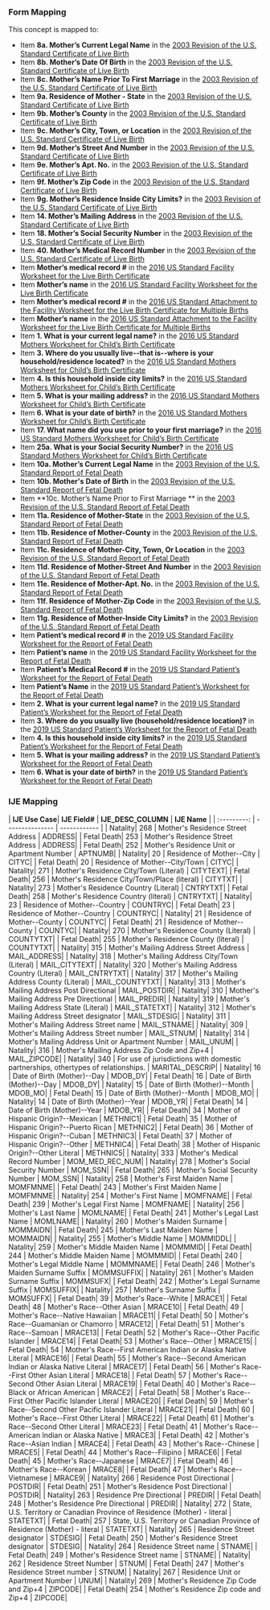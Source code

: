 ### Form Mapping
This concept is mapped to:
 * Item **8a. Mother’s Current Legal Name** in the [2003 Revision of the U.S. Standard Certificate of Live Birth](https://www.cdc.gov/nchs/data/dvs/birth11-03final-ACC.pdf)
 * Item **8b. Mother’s Date Of Birth** in the [2003 Revision of the U.S. Standard Certificate of Live Birth](https://www.cdc.gov/nchs/data/dvs/birth11-03final-ACC.pdf)
 * Item **8c. Mother’s Name Prior To First Marriage** in the [2003 Revision of the U.S. Standard Certificate of Live Birth](https://www.cdc.gov/nchs/data/dvs/birth11-03final-ACC.pdf)
 * Item **9a. Residence of Mother - State** in the [2003 Revision of the U.S. Standard Certificate of Live Birth](https://www.cdc.gov/nchs/data/dvs/birth11-03final-ACC.pdf)
 * Item **9b. Mother’s County** in the [2003 Revision of the U.S. Standard Certificate of Live Birth](https://www.cdc.gov/nchs/data/dvs/birth11-03final-ACC.pdf)
 * Item **9c. Mother’s City, Town, or Location** in the [2003 Revision of the U.S. Standard Certificate of Live Birth](https://www.cdc.gov/nchs/data/dvs/birth11-03final-ACC.pdf)
 * Item **9d. Mother’s Street And Number** in the [2003 Revision of the U.S. Standard Certificate of Live Birth](https://www.cdc.gov/nchs/data/dvs/birth11-03final-ACC.pdf)
 * Item **9e. Mother’s Apt. No.** in the [2003 Revision of the U.S. Standard Certificate of Live Birth](https://www.cdc.gov/nchs/data/dvs/birth11-03final-ACC.pdf)
 * Item **9f. Mother’s Zip Code** in the [2003 Revision of the U.S. Standard Certificate of Live Birth](https://www.cdc.gov/nchs/data/dvs/birth11-03final-ACC.pdf)
 * Item **9g. Mother’s Residence Inside City Limits?** in the [2003 Revision of the U.S. Standard Certificate of Live Birth](https://www.cdc.gov/nchs/data/dvs/birth11-03final-ACC.pdf)
 * Item **14. Mother’s Mailing Address** in the [2003 Revision of the U.S. Standard Certificate of Live Birth](https://www.cdc.gov/nchs/data/dvs/birth11-03final-ACC.pdf)
 * Item **18. Mother’s Social Security Number** in the [2003 Revision of the U.S. Standard Certificate of Live Birth](https://www.cdc.gov/nchs/data/dvs/birth11-03final-ACC.pdf)
 * Item **40. Mother’s Medical Record Number** in the [2003 Revision of the U.S. Standard Certificate of Live Birth](https://www.cdc.gov/nchs/data/dvs/birth11-03final-ACC.pdf)
 * Item **Mother’s medical record #** in the [2016 US Standard Facility Worksheet for the Live Birth Certificate](https://www.cdc.gov/nchs/data/dvs/facility-worksheet-2016-508.pdf)
 * Item **Mother’s name** in the [2016 US Standard Facility Worksheet for the Live Birth Certificate](https://www.cdc.gov/nchs/data/dvs/facility-worksheet-2016-508.pdf)
 * Item **Mother’s medical record #** in the [2016 US Standard Attachment to the Facility Worksheet for the Live Birth Certificate for Multiple Births](https://www.cdc.gov/nchs/data/dvs/multiple-births-worksheet-2016.pdf)
 * Item **Mother’s name** in the [2016 US Standard Attachment to the Facility Worksheet for the Live Birth Certificate for Multiple Births](https://www.cdc.gov/nchs/data/dvs/multiple-births-worksheet-2016.pdf)
 * Item **1. What is your current legal name?** in the [2016 US Standard Mothers Worksheet for Child’s Birth Certificate](https://www.cdc.gov/nchs/data/dvs/moms-worksheet-2016-508.pdf)
 * Item **3. Where do you usually live--that is--where is your household/residence located?** in the [2016 US Standard Mothers Worksheet for Child’s Birth Certificate](https://www.cdc.gov/nchs/data/dvs/moms-worksheet-2016-508.pdf)
 * Item **4. Is this household inside city limits?** in the [2016 US Standard Mothers Worksheet for Child’s Birth Certificate](https://www.cdc.gov/nchs/data/dvs/moms-worksheet-2016-508.pdf)
 * Item **5. What is your mailing address?** in the [2016 US Standard Mothers Worksheet for Child’s Birth Certificate](https://www.cdc.gov/nchs/data/dvs/moms-worksheet-2016-508.pdf)
 * Item **6. What is your date of birth?** in the [2016 US Standard Mothers Worksheet for Child’s Birth Certificate](https://www.cdc.gov/nchs/data/dvs/moms-worksheet-2016-508.pdf)
 * Item **17. What name did you use prior to your first marriage?** in the [2016 US Standard Mothers Worksheet for Child’s Birth Certificate](https://www.cdc.gov/nchs/data/dvs/moms-worksheet-2016-508.pdf)
 * Item **25a. What is your Social Security Number?** in the [2016 US Standard Mothers Worksheet for Child’s Birth Certificate](https://www.cdc.gov/nchs/data/dvs/moms-worksheet-2016-508.pdf)
 * Item **10a. Mother’s Current Legal Name** in the [2003 Revision of the U.S. Standard Report of Fetal Death](https://www.cdc.gov/nchs/data/dvs/FDEATH11-03finalACC.pdf)
 * Item **10b. Mother's Date of Birth** in the [2003 Revision of the U.S. Standard Report of Fetal Death](https://www.cdc.gov/nchs/data/dvs/FDEATH11-03finalACC.pdf)
 * Item **10c. Mother’s Name Prior to First Marriage ** in the [2003 Revision of the U.S. Standard Report of Fetal Death](https://www.cdc.gov/nchs/data/dvs/FDEATH11-03finalACC.pdf)
 * Item **11a. Residence of Mother-State** in the [2003 Revision of the U.S. Standard Report of Fetal Death](https://www.cdc.gov/nchs/data/dvs/FDEATH11-03finalACC.pdf)
 * Item **11b. Residence of Mother-County** in the [2003 Revision of the U.S. Standard Report of Fetal Death](https://www.cdc.gov/nchs/data/dvs/FDEATH11-03finalACC.pdf)
 * Item **11c. Residence of Mother-City, Town, Or Location** in the [2003 Revision of the U.S. Standard Report of Fetal Death](https://www.cdc.gov/nchs/data/dvs/FDEATH11-03finalACC.pdf)
 * Item **11d. Residence of Mother-Street And Number** in the [2003 Revision of the U.S. Standard Report of Fetal Death](https://www.cdc.gov/nchs/data/dvs/FDEATH11-03finalACC.pdf)
 * Item **11e. Residence of Mother-Apt. No.** in the [2003 Revision of the U.S. Standard Report of Fetal Death](https://www.cdc.gov/nchs/data/dvs/FDEATH11-03finalACC.pdf)
 * Item **11f. Residence of Mother-Zip Code** in the [2003 Revision of the U.S. Standard Report of Fetal Death](https://www.cdc.gov/nchs/data/dvs/FDEATH11-03finalACC.pdf)
 * Item **11g. Residence of Mother-Inside City Limits?** in the [2003 Revision of the U.S. Standard Report of Fetal Death](https://www.cdc.gov/nchs/data/dvs/FDEATH11-03finalACC.pdf)
 * Item **Patient’s medical record #** in the [2019 US Standard Facility Worksheet for the Report of Fetal Death](https://www.cdc.gov/nchs/data/dvs/fetal-death-facility-worksheet-2019-508.pdf)
 * Item **Patient’s name** in the [2019 US Standard Facility Worksheet for the Report of Fetal Death](https://www.cdc.gov/nchs/data/dvs/fetal-death-facility-worksheet-2019-508.pdf)
 * Item **Patient’s Medical Record #** in the [2019 US Standard Patient’s Worksheet for the Report of Fetal Death](https://www.cdc.gov/nchs/data/dvs/fetal-death-mother-worksheet-english-2019-508.pdf)
 * Item **Patient’s Name** in the [2019 US Standard Patient’s Worksheet for the Report of Fetal Death](https://www.cdc.gov/nchs/data/dvs/fetal-death-mother-worksheet-english-2019-508.pdf)
 * Item **2. What is your current legal name?** in the [2019 US Standard Patient’s Worksheet for the Report of Fetal Death](https://www.cdc.gov/nchs/data/dvs/fetal-death-mother-worksheet-english-2019-508.pdf)
 * Item **3. Where do you usually live (household/residence location)?** in the [2019 US Standard Patient’s Worksheet for the Report of Fetal Death](https://www.cdc.gov/nchs/data/dvs/fetal-death-mother-worksheet-english-2019-508.pdf)
 * Item **4. Is this household inside city limits?** in the [2019 US Standard Patient’s Worksheet for the Report of Fetal Death](https://www.cdc.gov/nchs/data/dvs/fetal-death-mother-worksheet-english-2019-508.pdf)
 * Item **5. What is your mailing address?** in the [2019 US Standard Patient’s Worksheet for the Report of Fetal Death](https://www.cdc.gov/nchs/data/dvs/fetal-death-mother-worksheet-english-2019-508.pdf)
 * Item **6. What is your date of birth?** in the [2019 US Standard Patient’s Worksheet for the Report of Fetal Death](https://www.cdc.gov/nchs/data/dvs/fetal-death-mother-worksheet-english-2019-508.pdf)

### IJE Mapping
| **IJE Use Case**| **IJE Field#** |  **IJE_DESC_COLUMN**   |  **IJE Name**  |
| :---------: | --------------- | ------------ |
| Natality| 268 | Mother's Residence Street Address | ADDRESS|
| Fetal Death| 253 | Mother's Residence Street Address | ADDRESS|
| Fetal Death| 252 | Mother's Residence Unit or Apartment Number | APTNUMB|
| Natality| 20 | Residence of Mother--City | CITYC|
| Fetal Death| 20 | Residence of Mother--City/Town | CITYC|
| Natality| 271 | Mother's Residence City/Town (Literal) | CITYTEXT|
| Fetal Death| 256 | Mother's Residence City/Town/Place (literal)  | CITYTXT|
| Natality| 273 | Mother's Residence Country (Literal) | CNTRYTXT|
| Fetal Death| 258 | Mother's Residence Country (literal) | CNTRYTXT|
| Natality| 23 | Residence of Mother--Country | COUNTRYC|
| Fetal Death| 23 | Residence of Mother--Country | COUNTRYC|
| Natality| 21 | Residence of Mother--County | COUNTYC|
| Fetal Death| 21 | Residence of Mother--County | COUNTYC|
| Natality| 270 | Mother's Residence County (Literal) | COUNTYTXT|
| Fetal Death| 255 | Mother's Residence County (literal) | COUNTYTXT|
| Natality| 315 | Mother's Mailing Address Street Address | MAIL_ADDRESS|
| Natality| 318 | Mother's Mailing Address City/Town (Literal) | MAIL_CITYTEXT|
| Natality| 320 | Mother's Mailing Address Country (Literal) | MAIL_CNTRYTXT|
| Natality| 317 | Mother's Mailing Address County (Literal) | MAIL_COUNTYTXT|
| Natality| 313 | Mother's Mailing Address Post Directional | MAIL_POSTDIR|
| Natality| 310 | Mother's Mailing Address Pre Directional | MAIL_PREDIR|
| Natality| 319 | Mother's Mailing Address State (Literal) | MAIL_STATETXT|
| Natality| 312 | Mother's Mailing Address Street designator | MAIL_STDESIG|
| Natality| 311 | Mother's Mailing Address Street name | MAIL_STNAME|
| Natality| 309 | Mother's Mailing Address Street number | MAIL_STNUM|
| Natality| 314 | Mother's Mailing Address Unit or Apartment Number | MAIL_UNUM|
| Natality| 316 | Mother's Mailing Address Zip Code and Zip+4 | MAIL_ZIPCODE|
| Natality| 340 | For use of jurisdictions with domestic partnerships, othertypes of relationships. | MARITAL_DESCRIP|
| Natality| 16 | Date of Birth (Mother)--Day | MDOB_DY|
| Fetal Death| 16 | Date of Birth (Mother)--Day | MDOB_DY|
| Natality| 15 | Date of Birth (Mother)--Month | MDOB_MO|
| Fetal Death| 15 | Date of Birth (Mother)--Month | MDOB_MO|
| Natality| 14 | Date of Birth (Mother)--Year | MDOB_YR|
| Fetal Death| 14 | Date of Birth (Mother)--Year | MDOB_YR|
| Fetal Death| 34 | Mother of Hispanic Origin?--Mexican | METHNIC1|
| Fetal Death| 35 | Mother of Hispanic Origin?--Puerto Rican | METHNIC2|
| Fetal Death| 36 | Mother of Hispanic Origin?--Cuban | METHNIC3|
| Fetal Death| 37 | Mother of Hispanic Origin?--Other | METHNIC4|
| Fetal Death| 38 | Mother of Hispanic Origin?--Other Literal | METHNIC5|
| Natality| 333 | Mother's Medical Record Number | MOM_MED_REC_NUM|
| Natality| 278 | Mother's Social Security Number | MOM_SSN|
| Fetal Death| 265 | Mother's Social Security Number | MOM_SSN|
| Natality| 258 | Mother's First Maiden Name | MOMFMNME|
| Fetal Death| 243 | Mother's First Maiden Name | MOMFMNME|
| Natality| 254 | Mother's First Name | MOMFNAME|
| Fetal Death| 239 | Mother's Legal First Name | MOMFNAME|
| Natality| 256 | Mother's Last Name | MOMLNAME|
| Fetal Death| 241 | Mother's Legal Last Name | MOMLNAME|
| Natality| 260 | Mother's Maiden Surname | MOMMAIDN|
| Fetal Death| 245 | Mother's Last Maiden Name | MOMMAIDN|
| Natality| 255 | Mother's Middle Name | MOMMIDDL|
| Natality| 259 | Mother's Middle Maiden Name | MOMMMID|
| Fetal Death| 244 | Mother's Middle Maiden Name | MOMMMID|
| Fetal Death| 240 | Mother's Legal Middle Name | MOMMNAME|
| Fetal Death| 246 | Mother's Maiden Surname Suffix | MOMMSUFFIX|
| Natality| 261 | Mother's Maiden Surname Suffix | MOMMSUFX|
| Fetal Death| 242 | Mother's Legal Surname Suffix | MOMSUFFIX|
| Natality| 257 | Mother's Surname Suffix  | MOMSUFFX|
| Fetal Death| 39 | Mother's Race--White | MRACE1|
| Fetal Death| 48 | Mother's Race--Other Asian | MRACE10|
| Fetal Death| 49 | Mother's Race--Native Hawaiian | MRACE11|
| Fetal Death| 50 | Mother's Race--Guamanian or Chamorro | MRACE12|
| Fetal Death| 51 | Mother's Race--Samoan | MRACE13|
| Fetal Death| 52 | Mother's Race--Other Pacific Islander | MRACE14|
| Fetal Death| 53 | Mother's Race--Other | MRACE15|
| Fetal Death| 54 | Mother's Race--First American Indian or Alaska Native Literal | MRACE16|
| Fetal Death| 55 | Mother's Race--Second American Indian or Alaska Native Literal | MRACE17|
| Fetal Death| 56 | Mother's Race--First Other Asian Literal | MRACE18|
| Fetal Death| 57 | Mother's Race--Second Other Asian Literal | MRACE19|
| Fetal Death| 40 | Mother's Race--Black or African American | MRACE2|
| Fetal Death| 58 | Mother's Race--First Other Pacific Islander Literal | MRACE20|
| Fetal Death| 59 | Mother's Race--Second Other Pacific Islander Literal | MRACE21|
| Fetal Death| 60 | Mother's Race--First Other Literal | MRACE22|
| Fetal Death| 61 | Mother's Race--Second Other Literal | MRACE23|
| Fetal Death| 41 | Mother's Race--American Indian or Alaska Native | MRACE3|
| Fetal Death| 42 | Mother's Race--Asian Indian | MRACE4|
| Fetal Death| 43 | Mother's Race--Chinese | MRACE5|
| Fetal Death| 44 | Mother's Race--Filipino | MRACE6|
| Fetal Death| 45 | Mother's Race--Japanese | MRACE7|
| Fetal Death| 46 | Mother's Race--Korean | MRACE8|
| Fetal Death| 47 | Mother's Race--Vietnamese | MRACE9|
| Natality| 266 | Residence Post Directional | POSTDIR|
| Fetal Death| 251 | Mother's Residence Post Directional | POSTDIR|
| Natality| 263 | Residence Pre Directional | PREDIR|
| Fetal Death| 248 | Mother's Residence Pre Directional | PREDIR|
| Natality| 272 | State, U.S. Territory or Canadian Province of Residence (Mother) - literal | STATETXT|
| Fetal Death| 257 | State, U.S. Territory or Canadian Province of Residence (Mother) - literal | STATETXT|
| Natality| 265 | Residence Street designator | STDESIG|
| Fetal Death| 250 | Mother's Residence Street designator | STDESIG|
| Natality| 264 | Residence Street name | STNAME|
| Fetal Death| 249 | Mother's Residence Street name | STNAME|
| Natality| 262 | Residence Street Number | STNUM|
| Fetal Death| 247 | Mother's Residence Street number | STNUM|
| Natality| 267 | Residence Unit or Apartment Number | UNUM|
| Natality| 269 | Mother's Residence Zip Code and Zip+4 | ZIPCODE|
| Fetal Death| 254 | Mother's Residence Zip code and Zip+4 | ZIPCODE|
